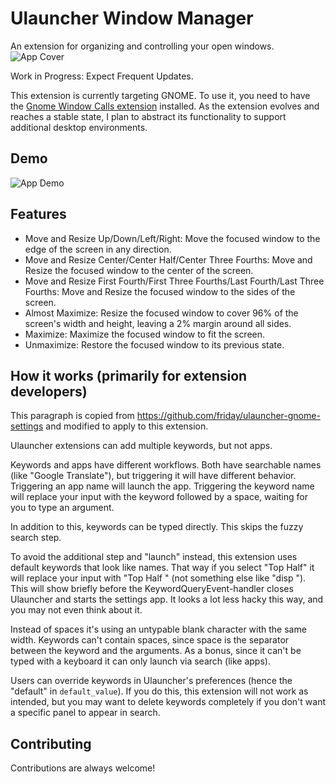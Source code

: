 # Ulauncher Window Manager

An extension for organizing and controlling your open windows.![App Cover](https://github.com/gnikolaos/ulauncher-window-manager/blob/main/images/wm-cover.jpg?raw=true)

Work in Progress: Expect Frequent Updates.

This extension is currently targeting GNOME. To use it, you need to have the [Gnome Window Calls extension](https://github.com/gnikolaos/gnome-window-calls) installed.
As the extension evolves and reaches a stable state, I plan to abstract its functionality to support additional desktop environments.


## Demo
![App Demo](https://github.com/gnikolaos/ulauncher-window-manager/blob/main/images/wm-demo.gif?raw=true)


## Features

- Move and Resize Up/Down/Left/Right: Move the focused window to the edge of the screen in any direction.
- Move and Resize Center/Center Half/Center Three Fourths: Move and Resize the focused window to the center of the screen.
- Move and Resize First Fourth/First Three Fourths/Last Fourth/Last Three Fourths: Move and Resize the focused window to the sides of the screen.
- Almost Maximize: Resize the focused window to cover 96% of the screen's width and height, leaving a 2% margin around all sides.
- Maximize: Maximize the focused window to fit the screen.
- Unmaximize: Restore the focused window to its previous state.


## How it works (primarily for extension developers)

This paragraph is copied from https://github.com/friday/ulauncher-gnome-settings and modified to apply to this extension.

Ulauncher extensions can add multiple keywords, but not apps.

Keywords and apps have different workflows. Both have searchable names (like "Google Translate"), but triggering it will have different behavior. Triggering an app name will launch the app. Triggering the keyword name will replace your input with the keyword followed by a space, waiting for you to type an argument.

In addition to this, keywords can be typed directly. This skips the fuzzy search step.

To avoid the additional step and "launch" instead, this extension uses default keywords that look like names. That way if you select "Top Half" it will replace your input with "Top Half " (not something else like "disp "). This will show briefly before the KeywordQueryEvent-handler closes Ulauncher and starts the settings app. It looks a lot less hacky this way, and you may not even think about it.

Instead of spaces it's using an untypable blank character with the same width. Keywords can't contain spaces, since space is the separator between the keyword and the arguments. As a bonus, since it can't be typed with a keyboard it can only launch via search (like apps).

Users can override keywords in Ulauncher's preferences (hence the "default" in `default_value`). If you do this, this extension will not work as intended, but you may want to delete keywords completely if you don't want a specific panel to appear in search.


## Contributing

Contributions are always welcome!

